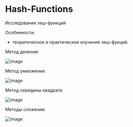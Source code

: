 # Hash-Functions
Исследование хеш-функций

Особенности:
- теоритическое и практическое изучение хеш-фукций.

Метод деления:

![image](https://user-images.githubusercontent.com/110388383/182171576-74932d51-b63d-4f77-8456-2a771f148cbe.png)

Метод умножения:

![image](https://user-images.githubusercontent.com/110388383/182172028-50a2f329-685d-454b-b168-9a8eac0ce3c0.png)

Метод середины квадрата:

![image](https://user-images.githubusercontent.com/110388383/182172559-b32e7a81-78be-43f1-be73-c1d33ee15c47.png)

Методы сложения:

![image](https://user-images.githubusercontent.com/110388383/182172843-30e4185d-1d1d-4331-8496-0aa83eef69e2.png)

